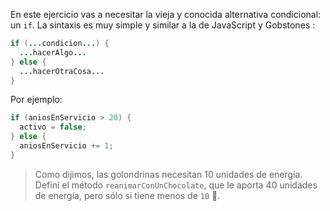 En este ejercicio vas a necesitar la vieja y conocida alternativa condicional: un `if`. La sintaxis es muy simple y similar a la de JavaScript <i class="da da-javascript"></i> y Gobstones <i class="da da-gobstones"></i>: 

```java
if (...condicion...) {
  ...hacerAlgo...
} else {
  ...hacerOtraCosa...
}
```

Por ejemplo: 

```java
if (aniosEnServicio > 20) {
  activo = false;
} else {
  aniosEnServicio += 1;
}
```
>  Como dijimos, las golondrinas necesitan 10 unidades de energía. Definí el método `reanimarConUnChocolate`, que le aporta 40 unidades de energía, pero sólo si tiene menos de `10` :chocolate_bar:.